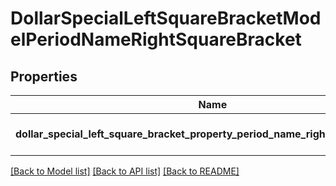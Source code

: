 # DollarSpecialLeftSquareBracketModelPeriodNameRightSquareBracket

## Properties
Name | Type | Description | Notes
------------ | ------------- | ------------- | -------------
**dollar_special_left_square_bracket_property_period_name_right_square_bracket** | **i64** |  | [optional] [default to None]

[[Back to Model list]](../README.md#documentation-for-models) [[Back to API list]](../README.md#documentation-for-api-endpoints) [[Back to README]](../README.md)



